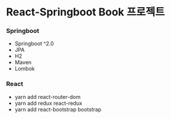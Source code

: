 # React-Springboot Book 프로젝트

### Springboot

- Springboot ^2.0
- JPA
- H2
- Maven
- Lombok

### React

- yarn add react-router-dom
- yarn add redux react-redux
- yarn add react-bootstrap bootstrap
